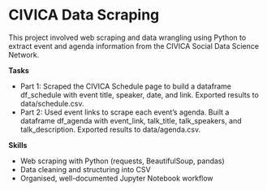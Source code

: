 # CIVICA Data Scraping
This project involved web scraping and data wrangling using Python to extract event and agenda information from the CIVICA Social Data Science Network.

**Tasks**
* Part 1: Scraped the CIVICA Schedule page to build a dataframe df_schedule with event title, speaker, date, and link. Exported results to data/schedule.csv.
* Part 2: Used event links to scrape each event’s agenda. Built a dataframe df_agenda with event_link, talk_title, talk_speakers, and talk_description. Exported results to data/agenda.csv.

**Skills**
* Web scraping with Python (requests, BeautifulSoup, pandas)
* Data cleaning and structuring into CSV
* Organised, well-documented Jupyter Notebook workflow
